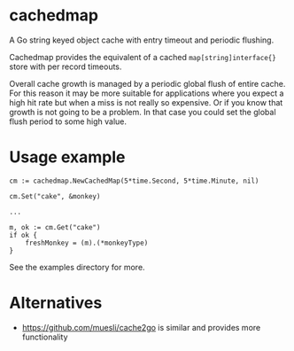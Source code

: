 # cachedmap

A Go string keyed object cache with entry timeout and periodic flushing.

Cachedmap provides the equivalent of a cached `map[string]interface{}` store with per record timeouts.

Overall cache growth is managed by a periodic global flush of entire cache. For this reason it may be more suitable for applications where you expect a high hit rate but when a miss is not really so expensive. Or if you know that growth is not going to be a problem. In that case you could set the global flush period to some high value.

# Usage example



```
cm := cachedmap.NewCachedMap(5*time.Second, 5*time.Minute, nil)

cm.Set("cake", &monkey)

...

m, ok := cm.Get("cake")
if ok {
    freshMonkey = (m).(*monkeyType)
}
```

See the examples directory for more.


# Alternatives

- https://github.com/muesli/cache2go is similar and provides more functionality

